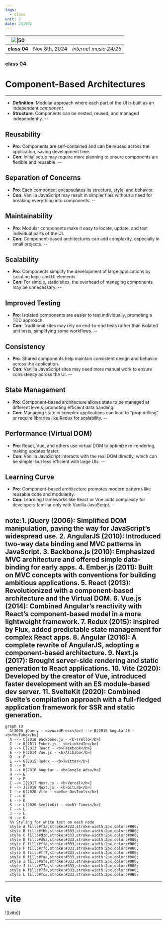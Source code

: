 ```yaml
---
tags:
  - class
unit: 2
date: 231002
---
```


| ![\|50](https://i.imgur.com/N8z2xP4.png) |               |                        |
| ---------------------------------------- | :------------ | ---------------------: |
| **class 04**                             | Nov 8th, 2024 | *internet music 24/25* |
### class 04
# Component-Based Architectures
---
- **Definition**: Modular approach where each part of the UI is built as an independent *component*.
- **Structure**: Components can be nested, reused, and managed independently.
--
## Reusability
- **Pro**: Components are self-contained and can be reused across the application, saving development time.
- **Con**: Initial setup may require more planning to ensure components are flexible and reusable.
--
## Separation of Concerns
- **Pro**: Each component encapsulates its structure, style, and behavior.
- **Con**: Vanilla JavaScript may result in simpler files without a need for breaking everything into components.
--
## Maintainability
- **Pro**: Modular components make it easy to locate, update, and test individual parts of the UI.
- **Con**: Component-based architectures can add complexity, especially in small projects.
--
## Scalability
- **Pro**: Components simplify the development of large applications by isolating logic and UI elements.
- **Con**: For simple, static sites, the overhead of managing components may be unnecessary.
--
## Improved Testing
- **Pro**: Isolated components are easier to test individually, promoting a TDD approach.
- **Con**: Traditional sites may rely on end-to-end tests rather than isolated unit tests, simplifying some workflows.
--
## Consistency
- **Pro**: Shared components help maintain consistent design and behavior across the application.
- **Con**: Vanilla JavaScript sites may need more manual work to ensure consistency across the UI.
--
## State Management
- **Pro**: Component-based architecture allows state to be managed at different levels, promoting efficient data handling.
- **Con**: Managing state in complex applications can lead to “prop drilling” or require libraries like Redux for scalability.
--
## Performance (Virtual DOM)
- **Pro**: React, Vue, and others use virtual DOM to optimize re-rendering, making updates faster.
- **Con**: Vanilla JavaScript interacts with the real DOM directly, which can be simpler but less efficient with large UIs.
--
## Learning Curve
- **Pro**: Component-based architecture promotes modern patterns like reusable code and modularity.
- **Con**: Learning frameworks like React or Vue adds complexity for developers familiar only with Vanilla JavaScript.
--

note:1. **jQuery (2006)**: Simplified DOM manipulation, paving the way for JavaScript’s widespread use.
2. **AngularJS (2010)**: Introduced two-way data binding and MVC patterns in JavaScript.
3. **Backbone.js (2010)**: Emphasized MVC architecture and offered simple data-binding for early apps.
4. **Ember.js (2011)**: Built on MVC concepts with conventions for building ambitious applications.
5. **React (2013)**: Revolutionized with a component-based architecture and the Virtual DOM.
6. **Vue.js (2014)**: Combined Angular’s reactivity with React’s component-based model in a more lightweight framework.
7. **Redux (2015)**: Inspired by Flux, added predictable state management for complex React apps.
8. **Angular (2016)**: A complete rewrite of AngularJS, adopting a component-based architecture.
9. **Next.js (2017)**: Brought server-side rendering and static generation to React applications.
10. **Vite (2020)**: Developed by the creator of Vue, introduced faster development with an ES module-based dev server.
11. **SvelteKit (2020)**: Combined Svelte’s compilation approach with a full-fledged application framework for SSR and static generation.
---
```mermaid
graph TD
  A[2006 jQuery - <b>WordPress</b>] --> B[2010 AngularJS - <b>YouTube</b>]
  A --> C[2010 Backbone.js - <b>Trello</b>]
  C --> D[2011 Ember.js - <b>LinkedIn</b>]
  B --> E[2013 React - <b>Facebook</b>]
  E --> F[2014 Vue.js - <b>Alibaba</b>]
  D --> F
  E --> G[2015 Redux - <b>Twitter</b>]
  G --> E
  B --> H[2016 Angular - <b>Google Ads</b>]
  H --> E
  H --> F
  E --> I[2017 Next.js - <b>Vercel</b>]
  F --> J[2019 Nuxt.js - <b>GitLab</b>]
  I --> K[2020 Vite - <b>Vue DevTools</b>]
  F --> K
  E --> K
  K --> L[2020 SvelteKit - <b>NY Times</b>]
  F --> L
  J --> L
  H --> K
  %% Styling for white text on each node
  style A fill:#f2a,stroke:#333,stroke-width:2px,color:#000;
  style B fill:#fbb,stroke:#333,stroke-width:2px,color:#000;
  style C fill:#d2d,stroke:#333,stroke-width:2px,color:#000;
  style D fill:#d5a,stroke:#333,stroke-width:2px,color:#000;
  style E fill:#ffa,stroke:#333,stroke-width:2px,color:#000;
  style F fill:#7fc,stroke:#333,stroke-width:2px,color:#000;
  style G fill:#ff7,stroke:#333,stroke-width:2px,color:#000;
  style H fill:#faa,stroke:#333,stroke-width:2px,color:#000;
  style I fill:#afa,stroke:#333,stroke-width:2px,color:#000;
  style J fill:#77a,stroke:#333,stroke-width:2px,color:#000;
  style K fill:#7fa,stroke:#333,stroke-width:2px,color:#000;
  style L fill:#fca,stroke:#333,stroke-width:2px,color:#000;
```
---

# vite
![[vite]]

--- 
